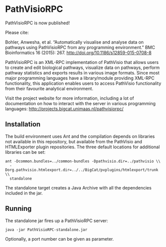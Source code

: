 PathVisioRPC
============

PathVisioRPC is now published!

Please cite:

Bohler, Anwesha, et al. “Automatically visualise and analyse data on pathways using PathVisioRPC from any programming environment.” BMC Bioinformatics 16 (2015): 267. http://doi.org/10.1186/s12859-015-0708-8


PathVisioRPC is an XML-RPC implementation of PathVisio that allows users to create and edit biological pathways, visualize data on pathways, perform pathway statistics and exports results in various image formats. Since most major programming languages have a library/module providing XML-RPC functionality, this application enables users to access PathVisio functionality from their favourite analytical environment.

Visit the project website for more information, including a lot of documentation on how to interact with the server in various programming languages: http://projects.bigcat.unimaas.nl/pathvisiorpc/

Installation
------------

The build environment uses Ant and the compilation depends on libraries not available in this repository, but available from the PathVisio and HTMLExporter plugin repositories. The three default locations for additional libraries can be set:

    ant -Dcommon.bundles=../common-bundles -Dpathvisio.dir=../pathvisio \\
      -Dorg.pathvisio.htmlexport.dir=../../BigCat/pvplugins/htmlexport/trunk \\
      standalone

The standalone target creates a Java Archive with all the dependencies included in the jar.

Running
-------

The standalone jar fires up a PathVisioRPC server:

    java -jar PathVisioRPC-standalone.jar

Optionally, a port number can be given as parameter.
